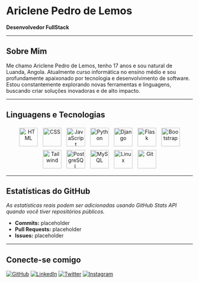 # Ariclene Pedro de Lemos
**Desenvolvedor FullStack**

---

## Sobre Mim
Me chamo Ariclene Pedro de Lemos, tenho 17 anos e sou natural de Luanda, Angola. Atualmente curso informática no ensino médio e sou profundamente apaixonado por tecnologia e desenvolvimento de software. Estou constantemente explorando novas ferramentas e linguagens, buscando criar soluções inovadoras e de alto impacto.

---

## Linguagens e Tecnologias

<p align="center">
  <img src="https://cdn.jsdelivr.net/gh/devicons/devicon/icons/html5/html5-original.svg" alt="HTML" width="50" style="margin:5px"/>
  <img src="https://cdn.jsdelivr.net/gh/devicons/devicon/icons/css3/css3-original.svg" alt="CSS" width="50" style="margin:5px"/>
  <img src="https://cdn.jsdelivr.net/gh/devicons/devicon/icons/javascript/javascript-original.svg" alt="JavaScript" width="50" style="margin:5px"/>
  <img src="https://cdn.jsdelivr.net/gh/devicons/devicon/icons/python/python-original.svg" alt="Python" width="50" style="margin:5px"/>
  <img src="https://cdn.jsdelivr.net/npm/simple-icons@v3/icons/django.svg" alt="Django" width="50" style="margin:5px"/>
  <img src="https://cdn.jsdelivr.net/gh/devicons/devicon/icons/flask/flask-original.svg" alt="Flask" width="50" style="margin:5px"/>
  <img src="https://cdn.jsdelivr.net/gh/devicons/devicon/icons/bootstrap/bootstrap-original.svg" alt="Bootstrap" width="50" style="margin:5px"/>
  <img src="https://cdn.jsdelivr.net/gh/devicons/devicon/icons/tailwindcss/tailwindcss-original.svg" alt="Tailwind" width="50" style="margin:5px"/>
  <img src="https://cdn.jsdelivr.net/gh/devicons/devicon/icons/postgresql/postgresql-original.svg" alt="PostgreSQL" width="50" style="margin:5px"/>
  <img src="https://cdn.jsdelivr.net/gh/devicons/devicon/icons/mysql/mysql-original.svg" alt="MySQL" width="50" style="margin:5px"/>
  <img src="https://cdn.jsdelivr.net/gh/devicons/devicon/icons/linux/linux-original.svg" alt="Linux" width="50" style="margin:5px"/>
  <img src="https://cdn.jsdelivr.net/gh/devicons/devicon/icons/git/git-original.svg" alt="Git" width="50" style="margin:5px"/>
</p>

---

## Estatísticas do GitHub
*As estatísticas reais podem ser adicionadas usando GitHub Stats API quando você tiver repositórios públicos.*

- **Commits:** placeholder  
- **Pull Requests:** placeholder  
- **Issues:** placeholder  

---

## Conecte-se comigo
[![GitHub](https://img.shields.io/badge/GitHub-%2312100E.svg?style=for-the-badge&logo=github&logoColor=white)](#) 
[![LinkedIn](https://img.shields.io/badge/LinkedIn-%230077B5.svg?style=for-the-badge&logo=linkedin&logoColor=white)](#) 
[![Twitter](https://img.shields.io/badge/Twitter-%231DA1F2.svg?style=for-the-badge&logo=twitter&logoColor=white)](#) 
[![Instagram](https://img.shields.io/badge/Instagram-%23E4405F.svg?style=for-the-badge&logo=instagram&logoColor=white)](#)
